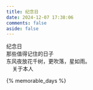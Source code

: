```yaml
---
title: 纪念日
date: 2024-12-07 17:38:06
comments: false
aside: false
---
```

<div class="author-content author-content-item single" style="background:url(https://t.alcy.cc/pc/) center /cover no-repeat!important">
    <div class="card-content">
      <div class="author-content-item-tips">纪念日</div>
      <span class="author-content-item-title">那些值得记住的日子</span>
      <div class="content-bottom">
        <div class="tips">东风夜放花千树，更吹落，星如雨。</div>
      </div>
      <div class="banner-button-group">
        <a class="banner-button" style="padding: 8px 12px;color: var(--anzhiyu-pink);" onclick="pjax.loadUrl(&quot;/about&quot;)" data-pjax-state="">
          <i class="anzhiyufont anzhiyu-icon-arrow-circle-right" style="font-size:22px;margin-right:.25rem"></i>
          <span class="banner-button-text">关于本人</span>
        </a>
      </div>
    </div>
  </div>

{% memorable_days %}